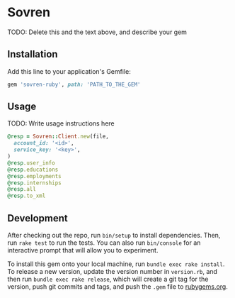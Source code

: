 # Sovren

TODO: Delete this and the text above, and describe your gem

## Installation

Add this line to your application's Gemfile:

```ruby
gem 'sovren-ruby', path: 'PATH_TO_THE_GEM'
```

## Usage

TODO: Write usage instructions here

``` ruby
@resp = Sovren::Client.new(file,
  account_id: '<id>',
  service_key: '<key>',
)
@resp.user_info
@resp.educations
@resp.employments
@resp.internships
@resp.all
@resp.to_xml
```

## Development

After checking out the repo, run `bin/setup` to install dependencies. Then, run `rake test` to run the tests. You can also run `bin/console` for an interactive prompt that will allow you to experiment.

To install this gem onto your local machine, run `bundle exec rake install`. To release a new version, update the version number in `version.rb`, and then run `bundle exec rake release`, which will create a git tag for the version, push git commits and tags, and push the `.gem` file to [rubygems.org](https://rubygems.org).
